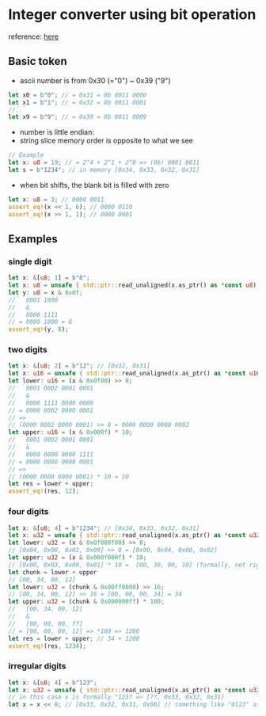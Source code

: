 
# Integer converter using bit operation
reference: [here](https://rust-malaysia.github.io/code/2020/07/11/faster-integer-parsing.html)

## Basic token
* ascii number is from 0x30 (="0") ~ 0x39 ("9")
```Rust
let x0 = b"0"; // = 0x31 = 0b 0011 0000
let x1 = b"1"; // = 0x32 = 0b 0011 0001
//..
let x9 = b"9"; // = 0x39 = 0b 0011 0009
```
* number is little endian: 
* string slice memory order is opposite to what we see
```Rust
// Example
let x: u8 = 19; // = 2^4 + 2^1 + 2^0 => (0b) 0001 0011
let s = b"1234"; // in memory [0x34, 0x33, 0x32, 0x31]
```
* when bit shifts, the blank bit is filled with zero
```Rust
let x: u8 = 3; // 0000 0011
assert_eq!(x << 1, 6); // 0000 0110
assert_eq!(x >> 1, 1); // 0000 0001
``` 
## Examples
### single digit

```Rust
let x: &[u8; 1] = b"8";
let x: u8 = unsafe { std::ptr::read_unaligned(x.as_ptr() as *const u8) };
let y: u8 = x & 0x0f;
//   0001 1000
//   &
//   0000 1111
// = 0000 1000 = 8
assert_eq!(y, 8);
```
### two digits
```Rust
let x: &[u8; 2] = b"12"; // [0x32, 0x31]
let x: u16 = unsafe { std::ptr::read_unaligned(x.as_ptr() as *const u16) };
let lower: u16 = (x & 0x0f00) >> 8;
//   0001 0002 0001 0001
//   &
//   0000 1111 0000 0000
// = 0000 0002 0000 0001
// =>
// (0000 0002 0000 0001) >> 8 = 0000 0000 0000 0002
let upper: u16 = (x & 0x000f) * 10;
//   0001 0002 0001 0001
//   &
//   0000 0000 0000 1111
// = 0000 0000 0000 0001
// =>
// (0000 0000 0000 0001) * 10 = 10 
let res = lower + upper;
assert_eq!(res, 12);
```

### four digits
```Rust
let x: &[u8; 4] = b"1234"; // [0x34, 0x33, 0x32, 0x31]
let x: u32 = unsafe { std::ptr::read_unaligned(x.as_ptr() as *const u32) };
let lower: u32 = (x & 0x0f000f00) >> 8; 
// [0x04, 0x00, 0x02, 0x00] >> 8 = [0x00, 0x04, 0x00, 0x02]
let upper: u32 = (x & 0x000f000f) * 10; 
// [0x00, 0x03, 0x00, 0x01] * 10 =  [00, 30, 00, 10] (formally, not rigorous bit representation)
let chunk = lower + upper 
// [00, 34, 00, 12]
let lower: u32 = (chunk & 0x00ff0000) >> 16; 
// [00, 34, 00, 12] >> 16 = [00, 00, 00, 34] = 34
let upper: u32 = (chunk & 0x000000ff) * 100; 
//   [00, 34, 00, 12] 
//   &
//   [00, 00, 00, ff]
// = [00, 00, 00, 12] => *100 => 1200
let res = lower + upper; // 34 + 1200
assert_eq!(res, 1234);
```

### irregular digits
```Rust
let x: &[u8; 4] = b"123";
let x: u32 = unsafe { std::ptr::read_unaligned(x.as_ptr() as *const u32) };
// in this case x is formally "123? => [??, 0x33, 0x32, 0x31]
let x = x << 8; // [0x33, 0x32, 0x31, 0x00] // something like "0123" as desirable 
```
